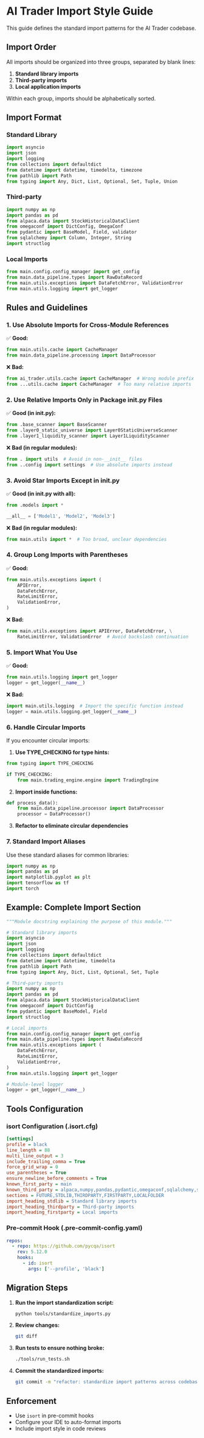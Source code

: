 # AI Trader Import Style Guide

This guide defines the standard import patterns for the AI Trader codebase.

## Import Order

All imports should be organized into three groups, separated by blank lines:

1. **Standard library imports**
2. **Third-party imports**
3. **Local application imports**

Within each group, imports should be alphabetically sorted.

## Import Format

### Standard Library

```python
import asyncio
import json
import logging
from collections import defaultdict
from datetime import datetime, timedelta, timezone
from pathlib import Path
from typing import Any, Dict, List, Optional, Set, Tuple, Union
```

### Third-party

```python
import numpy as np
import pandas as pd
from alpaca.data import StockHistoricalDataClient
from omegaconf import DictConfig, OmegaConf
from pydantic import BaseModel, Field, validator
from sqlalchemy import Column, Integer, String
import structlog
```

### Local Imports

```python
from main.config.config_manager import get_config
from main.data_pipeline.types import RawDataRecord
from main.utils.exceptions import DataFetchError, ValidationError
from main.utils.logging import get_logger
```

## Rules and Guidelines

### 1. Use Absolute Imports for Cross-Module References

✅ **Good:**

```python
from main.utils.cache import CacheManager
from main.data_pipeline.processing import DataProcessor
```

❌ **Bad:**

```python
from ai_trader.utils.cache import CacheManager  # Wrong module prefix
from ...utils.cache import CacheManager  # Too many relative imports
```

### 2. Use Relative Imports Only in Package **init**.py Files

✅ **Good (in **init**.py):**

```python
from .base_scanner import BaseScanner
from .layer0_static_universe import Layer0StaticUniverseScanner
from .layer1_liquidity_scanner import Layer1LiquidityScanner
```

❌ **Bad (in regular modules):**

```python
from . import utils  # Avoid in non-__init__ files
from ..config import settings  # Use absolute imports instead
```

### 3. Avoid Star Imports Except in **init**.py

✅ **Good (in **init**.py with **all**):**

```python
from .models import *

__all__ = ['Model1', 'Model2', 'Model3']
```

❌ **Bad (in regular modules):**

```python
from main.utils import *  # Too broad, unclear dependencies
```

### 4. Group Long Imports with Parentheses

✅ **Good:**

```python
from main.utils.exceptions import (
    APIError,
    DataFetchError,
    RateLimitError,
    ValidationError,
)
```

❌ **Bad:**

```python
from main.utils.exceptions import APIError, DataFetchError, \
    RateLimitError, ValidationError  # Avoid backslash continuation
```

### 5. Import What You Use

✅ **Good:**

```python
from main.utils.logging import get_logger
logger = get_logger(__name__)
```

❌ **Bad:**

```python
import main.utils.logging  # Import the specific function instead
logger = main.utils.logging.get_logger(__name__)
```

### 6. Handle Circular Imports

If you encounter circular imports:

1. **Use TYPE_CHECKING for type hints:**

```python
from typing import TYPE_CHECKING

if TYPE_CHECKING:
    from main.trading_engine.engine import TradingEngine
```

2. **Import inside functions:**

```python
def process_data():
    from main.data_pipeline.processor import DataProcessor
    processor = DataProcessor()
```

3. **Refactor to eliminate circular dependencies**

### 7. Standard Import Aliases

Use these standard aliases for common libraries:

```python
import numpy as np
import pandas as pd
import matplotlib.pyplot as plt
import tensorflow as tf
import torch
```

## Example: Complete Import Section

```python
"""Module docstring explaining the purpose of this module."""

# Standard library imports
import asyncio
import json
import logging
from collections import defaultdict
from datetime import datetime, timedelta
from pathlib import Path
from typing import Any, Dict, List, Optional, Set, Tuple

# Third-party imports
import numpy as np
import pandas as pd
from alpaca.data import StockHistoricalDataClient
from omegaconf import DictConfig
from pydantic import BaseModel, Field
import structlog

# Local imports
from main.config.config_manager import get_config
from main.data_pipeline.types import RawDataRecord
from main.utils.exceptions import (
    DataFetchError,
    RateLimitError,
    ValidationError,
)
from main.utils.logging import get_logger

# Module-level logger
logger = get_logger(__name__)
```

## Tools Configuration

### isort Configuration (.isort.cfg)

```ini
[settings]
profile = black
line_length = 88
multi_line_output = 3
include_trailing_comma = True
force_grid_wrap = 0
use_parentheses = True
ensure_newline_before_comments = True
known_first_party = main
known_third_party = alpaca,numpy,pandas,pydantic,omegaconf,sqlalchemy,structlog
sections = FUTURE,STDLIB,THIRDPARTY,FIRSTPARTY,LOCALFOLDER
import_heading_stdlib = Standard library imports
import_heading_thirdparty = Third-party imports
import_heading_firstparty = Local imports
```

### Pre-commit Hook (.pre-commit-config.yaml)

```yaml
repos:
  - repo: https://github.com/pycqa/isort
    rev: 5.12.0
    hooks:
      - id: isort
        args: ['--profile', 'black']
```

## Migration Steps

1. **Run the import standardization script:**

   ```bash
   python tools/standardize_imports.py
   ```

2. **Review changes:**

   ```bash
   git diff
   ```

3. **Run tests to ensure nothing broke:**

   ```bash
   ./tools/run_tests.sh
   ```

4. **Commit the standardized imports:**

   ```bash
   git commit -m "refactor: standardize import patterns across codebase"
   ```

## Enforcement

- Use `isort` in pre-commit hooks
- Configure your IDE to auto-format imports
- Include import style in code reviews

